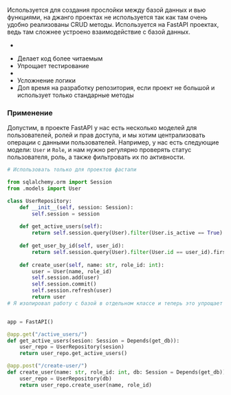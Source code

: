 Используется для создания прослойки между базой данных и вью функциями, на джанго проектах не используется так как там очень удобно реализованы CRUD методы.
Используется на FastAPI проектах, ведь там сложнее устроено взаимодействие с базой данных.

+
- Делает код более читаемым
- Упрощает тестирование
-
- Усложнение логики
- Доп время на разработку репозитория, если проект не большой и использует только стандарные методы 

### Применение
Допустим, в проекте FastAPI у нас есть несколько моделей для пользователей, ролей и прав доступа, и мы хотим централизовать операции с данными пользователей. Например, у нас есть следующие модели: `User` и `Role`, и нам нужно регулярно проверять статус пользователя, роль, а также фильтровать их по активности.

```python
# Использовать только для проектов фастапи

from sqlalchemy.orm import Session
from .models import User

class UserRepository:
    def __init__(self, session: Session):
        self.session = session
    
    def get_active_users(self):
        return self.session.query(User).filter(User.is_active == True).all()
    
    def get_user_by_id(self, user_id):
        return self.session.query(User).filter(User.id == user_id).first()
    
    def create_user(self, name: str, role_id: int):
        user = User(name, role_id)
        self.session.add(user)
        self.session.commit()
        self.session.refresh(user)
        return user
# Я изолировал работу с базой в отдельном классе и теперь это упрощает чтение вью функций


app = FastAPI()

@app.get("/active_users/")
def get_active_users(sesion: Session = Depends(get_db)):
    user_repo = UserRepository(sesion)
    return user_repo.get_active_users()

@app.post("/create-user/")
def create_user(name: str, role_id: int, db: Session = Depends(get_db)):
    user_repo = UserRepository(db)
    return user_repo.create_user(name, role_id)
```
